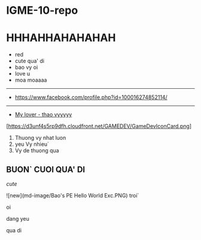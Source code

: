 
# IGME-10-repo
# HHHAHHAHAHAHAH
- red
- cute qua' di
- bao vy oi
- love u
- moa moaaaa
---
- https://www.facebook.com/profile.php?id=100016274852114/
---
- [My lover - thao vyyyyy](https://www.facebook.com/profile.php?id=100016274852114)


[https://d3unf4s5rp9dfh.cloudfront.net/GAMEDEV/GameDevIconCard.png]
1. Thuong vy nhat luon
2. yeu Vy nhieu`
3. Vy de thuong qua
## BUON` CUOI QUA' DI
*cute*

![new](md-image/Bao's PE Hello World Exc.PNG)
troi`

oi

dang yeu

qua di
